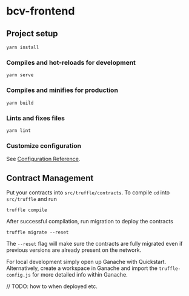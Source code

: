 # bcv-frontend

## Project setup
```
yarn install
```

### Compiles and hot-reloads for development
```
yarn serve
```

### Compiles and minifies for production
```
yarn build
```

### Lints and fixes files
```
yarn lint
```

### Customize configuration
See [Configuration Reference](https://cli.vuejs.org/config/).

## Contract Management
Put your contracts into `src/truffle/contracts`. To compile `cd` into
`src/truffle` and run
```
truffle compile
```

After successful compilation, run migration to deploy the contracts
```
truffle migrate --reset
```
The `--reset` flag will make sure the contracts are fully migrated even if previous
versions are already present on the network.

For local development simply open up Ganache with Quickstart. Alternatively, 
create a workspace in Ganache and import the `truffle-config.js` for more detailed
info within Ganache.

// TODO: how to when deployed etc.
